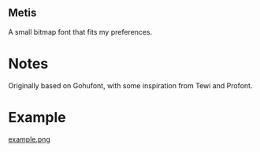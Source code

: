 Metis
------------
A small bitmap font that fits my preferences.

# Notes
Originally based on Gohufont, with some inspiration from Tewi and Profont.

# Example
[example.png](https://raw.githubusercontent.com/kori/metis-font/master/example.png)
